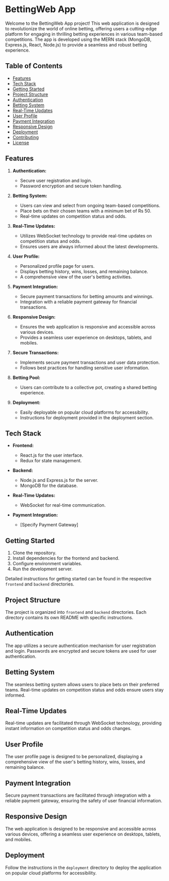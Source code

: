 # BettingWeb App

Welcome to the BettingWeb App project! This web application is designed to revolutionize the world of online betting, offering users a cutting-edge platform for engaging in thrilling betting experiences in various team-based competitions. The app is developed using the MERN stack (MongoDB, Express.js, React, Node.js) to provide a seamless and robust betting experience.

## Table of Contents

- [Features](#features)
- [Tech Stack](#tech-stack)
- [Getting Started](#getting-started)
- [Project Structure](#project-structure)
- [Authentication](#authentication)
- [Betting System](#betting-system)
- [Real-Time Updates](#real-time-updates)
- [User Profile](#user-profile)
- [Payment Integration](#payment-integration)
- [Responsive Design](#responsive-design)
- [Deployment](#deployment)
- [Contributing](#contributing)
- [License](#license)

## Features

1. **Authentication:**
   - Secure user registration and login.
   - Password encryption and secure token handling.

2. **Betting System:**
   - Users can view and select from ongoing team-based competitions.
   - Place bets on their chosen teams with a minimum bet of Rs 50.
   - Real-time updates on competition status and odds.

3. **Real-Time Updates:**
   - Utilizes WebSocket technology to provide real-time updates on competition status and odds.
   - Ensures users are always informed about the latest developments.

4. **User Profile:**
   - Personalized profile page for users.
   - Displays betting history, wins, losses, and remaining balance.
   - A comprehensive view of the user's betting activities.

5. **Payment Integration:**
   - Secure payment transactions for betting amounts and winnings.
   - Integration with a reliable payment gateway for financial transactions.

6. **Responsive Design:**
   - Ensures the web application is responsive and accessible across various devices.
   - Provides a seamless user experience on desktops, tablets, and mobiles.

7. **Secure Transactions:**
   - Implements secure payment transactions and user data protection.
   - Follows best practices for handling sensitive user information.

8. **Betting Pool:**
   - Users can contribute to a collective pot, creating a shared betting experience.

9. **Deployment:**
   - Easily deployable on popular cloud platforms for accessibility.
   - Instructions for deployment provided in the deployment section.

## Tech Stack

- **Frontend:**
  - React.js for the user interface.
  - Redux for state management.

- **Backend:**
  - Node.js and Express.js for the server.
  - MongoDB for the database.

- **Real-Time Updates:**
  - WebSocket for real-time communication.

- **Payment Integration:**
  - [Specify Payment Gateway]

## Getting Started

1. Clone the repository.
2. Install dependencies for the frontend and backend.
3. Configure environment variables.
4. Run the development server.

Detailed instructions for getting started can be found in the respective `frontend` and `backend` directories.

## Project Structure

The project is organized into `frontend` and `backend` directories. Each directory contains its own README with specific instructions.

## Authentication

The app utilizes a secure authentication mechanism for user registration and login. Passwords are encrypted and secure tokens are used for user authentication.

## Betting System

The seamless betting system allows users to place bets on their preferred teams. Real-time updates on competition status and odds ensure users stay informed.

## Real-Time Updates

Real-time updates are facilitated through WebSocket technology, providing instant information on competition status and odds changes.

## User Profile

The user profile page is designed to be personalized, displaying a comprehensive view of the user's betting history, wins, losses, and remaining balance.

## Payment Integration

Secure payment transactions are facilitated through integration with a reliable payment gateway, ensuring the safety of user financial information.

## Responsive Design

The web application is designed to be responsive and accessible across various devices, offering a seamless user experience on desktops, tablets, and mobiles.

## Deployment

Follow the instructions in the `deployment` directory to deploy the application on popular cloud platforms for accessibility.

